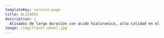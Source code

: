 ```yaml
---
templateKey: service-page
title: ALISADOS
description: |
  Alisados de larga duración con acido hialuronico, alta calidad en el cabello
image: /img/flavor_wheel.jpg
---
```


